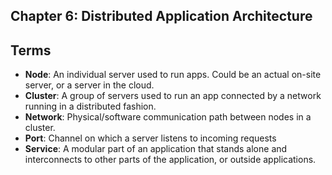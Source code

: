 ## Chapter 6: Distributed Application Architecture

## Terms

* **Node**: An individual server used to run apps. Could be an actual on-site server, or a server in the cloud.
* **Cluster**: A group of servers used to run an app connected by a network running in a distributed fashion.
* **Network**: Physical/software communication path between nodes in a cluster.
* **Port**: Channel on which a server listens to incoming requests
* **Service**: A modular part of an application that stands alone and interconnects to other parts of the application, or outside applications.
